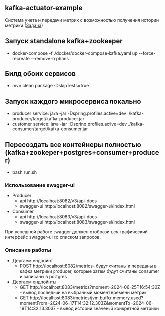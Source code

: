 ## kafka-actuator-example

Система учета и передачи метрик с возможностью получения истории метрики ([Задача](/docs/task.txt))

## Запуск standalone kafka+zookeeper
- docker-compose -f ./docker/docker-compose-kafka.yaml up --force-recreate --remove-orphans

## Билд обоих сервисов 
- mvn clean package -DskipTests=true

## Запуск каждого микросервиса локально 
- producer service: java -jar -Dspring.profiles.active=dev ./kafka-producer/target/kafka-producer.jar 
- customer service: java -jar -Dspring.profiles.active=dev ./kafka-consumer/target/kafka-consumer.jar    

## Пересоздать все контейнеры полностью (kafka+zookeper+postgres+consumer+producer)
- bash run.sh

### Использование swagger-ui
- Producer
  * api http://localhost:8082/v3/api-docs
  * swagger-ui http://localhost:8082/swagger-ui/index.html
- Consumer
    * api http://localhost:8083/v3/api-docs
    * swagger-ui http://localhost:8083/swagger-ui/index.html
  
При успешной работе swagger должен отобразиться графический интерфейс swagger-ui со списком запросов.

### Описание работы
- Дергаем ендпойнт 
    - POST http://localhost:8082/metrics- будут считаны и переданы в кафка метрики producer, которые затем будут считаны consumer и записаны в postgres
- Дергаем ендпойнты
    - GET http://localhost:8083/metrics?moment=2024-06-25T16:54:30Z - вывод последний на выбранный момент времени метрик
    - GET http://localhost:8083/metrics/jvm.buffer.memory.used?momentFrom=2024-06-17T14:32:12.303Z&momentTo=2024-06-19T14:32:13.303Z - вывод истории значений конкретной метрики
